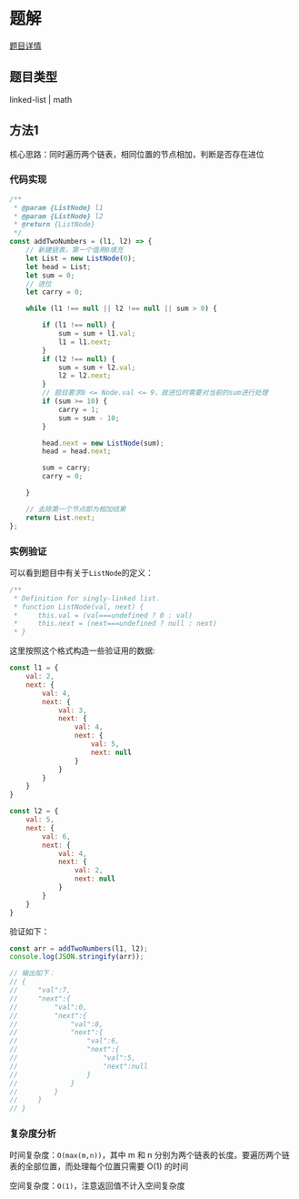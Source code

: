 # 题解

[题目详情](https://leetcode-cn.com/problems/add-two-numbers/)

## 题目类型

linked-list | math

## 方法1

核心思路：同时遍历两个链表，相同位置的节点相加，判断是否存在进位

### 代码实现

```javascript
/**
 * @param {ListNode} l1
 * @param {ListNode} l2
 * @return {ListNode}
 */
const addTwoNumbers = (l1, l2) => {
    // 新建链表，第一个值用0填充
    let List = new ListNode(0);
    let head = List;
    let sum = 0;
    // 进位
    let carry = 0;

    while (l1 !== null || l2 !== null || sum > 0) {

        if (l1 !== null) {
            sum = sum + l1.val;
            l1 = l1.next;
        }
        if (l2 !== null) {
            sum = sum + l2.val;
            l2 = l2.next;
        }
        // 题目要求0 <= Node.val <= 9，故进位时需要对当前的sum进行处理
        if (sum >= 10) {
            carry = 1;
            sum = sum - 10;
        }

        head.next = new ListNode(sum);
        head = head.next;

        sum = carry;
        carry = 0;

    }

    // 去除第一个节点即为相加结果
    return List.next;
};
```

### 实例验证

可以看到题目中有关于`ListNode`的定义：

```javascript
/**
 * Definition for singly-linked list.
 * function ListNode(val, next) {
 *     this.val = (val===undefined ? 0 : val)
 *     this.next = (next===undefined ? null : next)
 * }
```

这里按照这个格式构造一些验证用的数据:

```javascript
const l1 = {
    val: 2,
    next: {
        val: 4,
        next: {
            val: 3,
            next: {
                val: 4,
                next: {
                    val: 5,
                    next: null
                }
            }
        }
    }
}

const l2 = {
    val: 5,
    next: {
        val: 6,
        next: {
            val: 4,
            next: {
                val: 2,
                next: null
            }
        }
    }
}
```

验证如下：

```javascript
const arr = addTwoNumbers(l1, l2);
console.log(JSON.stringify(arr));

// 输出如下：
// {
//     "val":7,
//     "next":{
//         "val":0,
//         "next":{
//             "val":8,
//             "next":{
//                 "val":6,
//                 "next":{
//                     "val":5,
//                     "next":null
//                 }
//             }
//         }
//     }
// }
```

### 复杂度分析

时间复杂度：`O(max(m,n))`，其中 m 和 n 分别为两个链表的长度。要遍历两个链表的全部位置，而处理每个位置只需要 O(1) 的时间

空间复杂度：`O(1)`，注意返回值不计入空间复杂度
